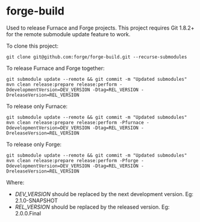 forge-build
===========

Used to release Furnace and Forge projects. This project requires Git 1.8.2+ for the remote submodule update feature to work.

To clone this project:

    git clone git@github.com:forge/forge-build.git --recurse-submodules


To release Furnace and Forge together:

    git submodule update --remote && git commit -m "Updated submodules"
    mvn clean release:prepare release:perform -DdevelopmentVersion=DEV_VERSION -Dtag=REL_VERSION -DreleaseVersion=REL_VERSION



To release only Furnace:

    git submodule update --remote && git commit -m "Updated submodules"
    mvn clean release:prepare release:perform -Pfurnace -DdevelopmentVersion=DEV_VERSION -Dtag=REL_VERSION -DreleaseVersion=REL_VERSION 


To release only Forge:

    git submodule update --remote && git commit -m "Updated submodules"
    mvn clean release:prepare release:perform -Pforge -DdevelopmentVersion=DEV_VERSION -Dtag=REL_VERSION -DreleaseVersion=REL_VERSION


Where:
- *DEV_VERSION* should be replaced by the next development version. Eg: 2.1.0-SNAPSHOT
- *REL_VERSION* should be replaced by the released version. Eg: 2.0.0.Final
